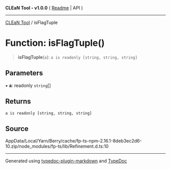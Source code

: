 **CLEaN Tool - v1.0.0** ( [Readme](../README.md) \| API )

***

[CLEaN Tool](../exports.md) / isFlagTuple

# Function: isFlagTuple()

> **isFlagTuple**(`a`): `a is readonly [string, string, string]`

## Parameters

▪ **a**: readonly `string`[]

## Returns

`a is readonly [string, string, string]`

## Source

AppData/Local/Yarn/Berry/cache/fp-ts-npm-2.16.1-8deb3ec2d6-10.zip/node\_modules/fp-ts/lib/Refinement.d.ts:10

***

Generated using [typedoc-plugin-markdown](https://www.npmjs.com/package/typedoc-plugin-markdown) and [TypeDoc](https://typedoc.org/)
